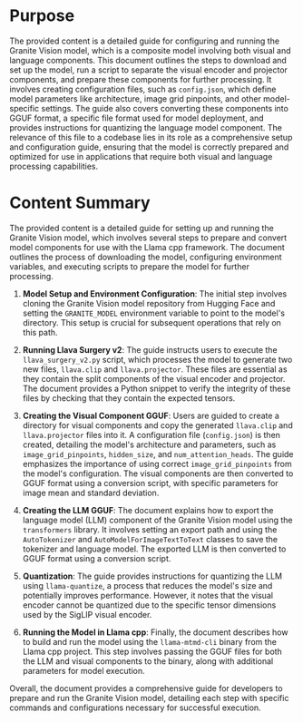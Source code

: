 # Purpose
The provided content is a detailed guide for configuring and running the Granite Vision model, which is a composite model involving both visual and language components. This document outlines the steps to download and set up the model, run a script to separate the visual encoder and projector components, and prepare these components for further processing. It involves creating configuration files, such as `config.json`, which define model parameters like architecture, image grid pinpoints, and other model-specific settings. The guide also covers converting these components into GGUF format, a specific file format used for model deployment, and provides instructions for quantizing the language model component. The relevance of this file to a codebase lies in its role as a comprehensive setup and configuration guide, ensuring that the model is correctly prepared and optimized for use in applications that require both visual and language processing capabilities.
# Content Summary
The provided content is a detailed guide for setting up and running the Granite Vision model, which involves several steps to prepare and convert model components for use with the Llama cpp framework. The document outlines the process of downloading the model, configuring environment variables, and executing scripts to prepare the model for further processing.

1. **Model Setup and Environment Configuration**: The initial step involves cloning the Granite Vision model repository from Hugging Face and setting the `GRANITE_MODEL` environment variable to point to the model's directory. This setup is crucial for subsequent operations that rely on this path.

2. **Running Llava Surgery v2**: The guide instructs users to execute the `llava_surgery_v2.py` script, which processes the model to generate two new files, `llava.clip` and `llava.projector`. These files are essential as they contain the split components of the visual encoder and projector. The document provides a Python snippet to verify the integrity of these files by checking that they contain the expected tensors.

3. **Creating the Visual Component GGUF**: Users are guided to create a directory for visual components and copy the generated `llava.clip` and `llava.projector` files into it. A configuration file (`config.json`) is then created, detailing the model's architecture and parameters, such as `image_grid_pinpoints`, `hidden_size`, and `num_attention_heads`. The guide emphasizes the importance of using correct `image_grid_pinpoints` from the model's configuration. The visual components are then converted to GGUF format using a conversion script, with specific parameters for image mean and standard deviation.

4. **Creating the LLM GGUF**: The document explains how to export the language model (LLM) component of the Granite Vision model using the `transformers` library. It involves setting an export path and using the `AutoTokenizer` and `AutoModelForImageTextToText` classes to save the tokenizer and language model. The exported LLM is then converted to GGUF format using a conversion script.

5. **Quantization**: The guide provides instructions for quantizing the LLM using `llama-quantize`, a process that reduces the model's size and potentially improves performance. However, it notes that the visual encoder cannot be quantized due to the specific tensor dimensions used by the SigLIP visual encoder.

6. **Running the Model in Llama cpp**: Finally, the document describes how to build and run the model using the `llama-mtmd-cli` binary from the Llama cpp project. This step involves passing the GGUF files for both the LLM and visual components to the binary, along with additional parameters for model execution.

Overall, the document provides a comprehensive guide for developers to prepare and run the Granite Vision model, detailing each step with specific commands and configurations necessary for successful execution.
